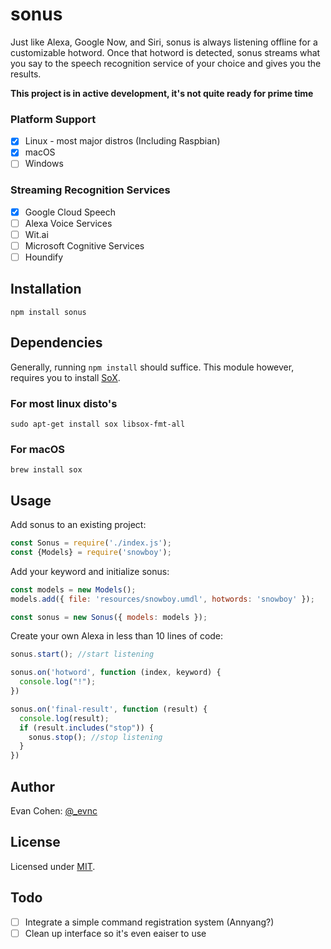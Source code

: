 # sonus
Just like Alexa, Google Now, and Siri, sonus is always listening offline for a customizable hotword. Once that hotword is detected, sonus streams what you say to the speech recognition service of your choice and gives you the results. 

**This project is in active development, it's not quite ready for prime time**

### Platform Support 
- [X] Linux - most major distros (Including Raspbian)
- [X] macOS
- [ ] Windows

### Streaming Recognition Services

- [X] Google Cloud Speech
- [ ] Alexa Voice Services
- [ ] Wit.ai
- [ ] Microsoft Cognitive Services
- [ ] Houndify

## Installation

```
npm install sonus
```

## Dependencies

Generally, running `npm install` should suffice. This module however, requires you to install [SoX](http://sox.sourceforge.net).

### For most linux disto's
```
sudo apt-get install sox libsox-fmt-all
```

### For macOS
```
brew install sox
```

## Usage 

Add sonus to an existing project:
``` javascript
const Sonus = require('./index.js');
const {Models} = require('snowboy');
```

Add your keyword and initialize sonus:
``` javascript
const models = new Models();
models.add({ file: 'resources/snowboy.umdl', hotwords: 'snowboy' });

const sonus = new Sonus({ models: models });
```

Create your own Alexa in less than 10 lines of code:
``` javascript
sonus.start(); //start listening

sonus.on('hotword', function (index, keyword) {
  console.log("!");
})

sonus.on('final-result', function (result) {
  console.log(result);
  if (result.includes("stop")) {
    sonus.stop(); //stop listening
  }
})
```

## Author
Evan Cohen: [@_evnc](https://twitter.com/_evnc)

## License
Licensed under [MIT](https://github.com/evancohen/sonus/blob/master/LICENSE).


## Todo

- [ ] Integrate a simple command registration system (Annyang?)
- [ ] Clean up interface so it's even eaiser to use
